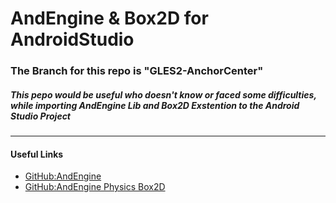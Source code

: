 # AndEngine & Box2D for AndroidStudio

### The Branch for this repo is "GLES2-AnchorCenter"

##### This pepo would be useful who doesn't know or faced some difficulties, while importing AndEngine Lib and Box2D Exstention to the Android Studio Project

---
#### Useful Links
 * [GitHub:AndEngine](https://github.com/nicolasgramlich/AndEngine/tree/GLES2-AnchorCenter)
 * [GitHub:AndEngine Physics Box2D](https://github.com/nicolasgramlich/AndEnginePhysicsBox2DExtension/tree/GLES2-AnchorCenter)


